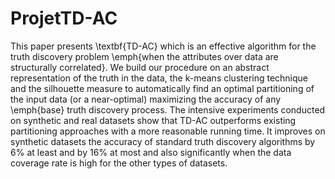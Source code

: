 # ProjetTD-AC

This paper presents \textbf{TD-AC} which is an effective algorithm for the truth discovery problem \emph{when the attributes over data are structurally correlated}. We build our procedure on an abstract representation of the truth in the data, the k-means clustering technique and the silhouette measure to automatically find  an optimal partitioning of the input data (or a near-optimal) maximizing the accuracy of any \emph{base} truth discovery process. The intensive experiments conducted on synthetic and real datasets show that TD-AC outperforms existing  partitioning approaches with a more reasonable running time. It improves on synthetic datasets the accuracy of standard truth discovery algorithms by $6\%$ at least and by $16\%$  at most and also significantly when the data coverage rate is high for the other types of datasets.
